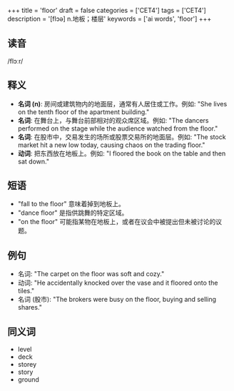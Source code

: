 +++
title = 'floor'
draft = false
categories = ['CET4']
tags = ['CET4']
description = '[flɔə] n.地板；楼层'
keywords = ['ai words', 'floor']
+++

## 读音
/flɔːr/

## 释义
- **名词 (n)**: 房间或建筑物内的地面层，通常有人居住或工作。例如: "She lives on the tenth floor of the apartment building."
- **名词**: 在舞台上，与舞台前部相对的观众席区域。例如: "The dancers performed on the stage while the audience watched from the floor."
- **名词**: 在股市中，交易发生的场所或股票交易所的地面层。例如: "The stock market hit a new low today, causing chaos on the trading floor."
- **动词**: 把东西放在地板上。例如: "I floored the book on the table and then sat down."

## 短语
- "fall to the floor" 意味着掉到地板上。
- "dance floor" 是指供跳舞的特定区域。
- "on the floor" 可能指某物在地板上，或者在议会中被提出但未被讨论的议题。

## 例句
- 名词: "The carpet on the floor was soft and cozy."
- 动词: "He accidentally knocked over the vase and it floored onto the tiles."
- 名词 (股市): "The brokers were busy on the floor, buying and selling shares."

## 同义词
- level
- deck
- storey
- story
- ground
